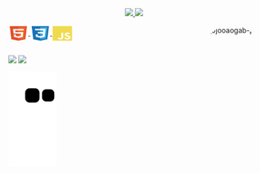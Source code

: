 <div align="center">
  <a href="https://github.com/Jjooaogab">
     <img height="170em" src="https://github-readme-stats.vercel.app/api?username=Jjooaogab&show_icons=true&theme=omni&include_all_commits=true&count_private=true"/>
     <img height="170em" src="https://github-readme-stats.vercel.app/api/top-langs/?username=Jjooaogab&layout=compact&langs_count=7&theme=omni"/>
</div>
  <div style="display: inline_block"><br>
  <img align="center" alt="Jjooaogab-HTML" height="30" width="40" src="https://raw.githubusercontent.com/devicons/devicon/master/icons/html5/html5-original.svg">
  <img align="center" alt="Jjooaogab-CSS" height="30" width="40" src="https://raw.githubusercontent.com/devicons/devicon/master/icons/css3/css3-original.svg">
  <img align="center" alt="Jjooaogab-Js" height="30" width="40" src="https://raw.githubusercontent.com/devicons/devicon/master/icons/javascript/javascript-plain.svg">
  <img align="right" alt="Jjooaogab-pic" height="150" style="border-radius:50px;" src="https://cdn.discordapp.com/attachments/968177430978265118/972240985344073830/download.jpg">
  </div>
  
    
  ##
 
<div> 
  <a href="https://www.youtube.com/channel/" target="_blank"><img src="https://img.shields.io/badge/YouTube-FF0000?style=for-the-badge&logo=youtube&logoColor=white" target="_blank"></a>
  <a href="https://instagram.com/Jjooaogab_" target="_blank"><img src="https://img.shields.io/badge/-Instagram-%23E4405F?style=for-the-badge&logo=instagram&logoColor=white" target="_blank"></a>
 
  ![Snake animation](https://github.com/rafaballerini/rafaballerini/blob/output/github-contribution-grid-snake.svg)
 
</div>
